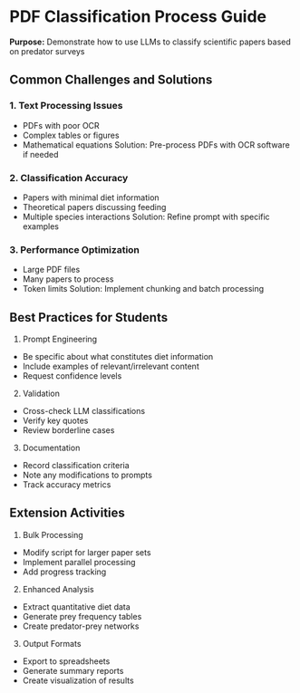 # PDF Classification Process Guide
**Purpose:** Demonstrate how to use LLMs to classify scientific papers based on predator surveys

## Common Challenges and Solutions

### 1. Text Processing Issues
- PDFs with poor OCR
- Complex tables or figures
- Mathematical equations
Solution: Pre-process PDFs with OCR software if needed

### 2. Classification Accuracy
- Papers with minimal diet information
- Theoretical papers discussing feeding
- Multiple species interactions
Solution: Refine prompt with specific examples

### 3. Performance Optimization
- Large PDF files
- Many papers to process
- Token limits
Solution: Implement chunking and batch processing

## Best Practices for Students

1. Prompt Engineering
- Be specific about what constitutes diet information
- Include examples of relevant/irrelevant content
- Request confidence levels

2. Validation
- Cross-check LLM classifications
- Verify key quotes
- Review borderline cases

3. Documentation
- Record classification criteria
- Note any modifications to prompts
- Track accuracy metrics

## Extension Activities

1. Bulk Processing
- Modify script for larger paper sets
- Implement parallel processing
- Add progress tracking

2. Enhanced Analysis
- Extract quantitative diet data
- Generate prey frequency tables
- Create predator-prey networks

3. Output Formats
- Export to spreadsheets
- Generate summary reports
- Create visualization of results

